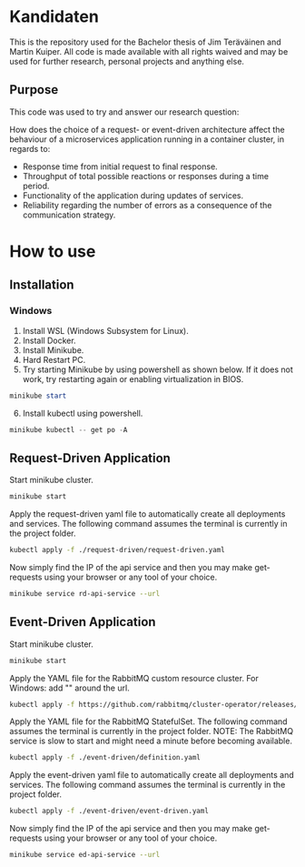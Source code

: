 # Kandidaten
This is the repository used for the Bachelor thesis of Jim Teräväinen and Martin Kuiper. All code is made available with all rights waived and may be used for further research, personal projects and anything else.

## Purpose
This code was used to try and answer our research question:

How does the choice of a request- or event-driven architecture affect the behaviour of a microservices application running in a container cluster, in regards to:
* Response time from initial request to final response.
* Throughput of total possible reactions or responses during a time period.
* Functionality of the application during updates of services.
* Reliability regarding the number of errors as a consequence of the communication strategy.

# How to use
## Installation
### Windows
1. Install WSL (Windows Subsystem for Linux).
2. Install Docker.
3. Install Minikube.
4. Hard Restart PC.
5. Try starting Minikube by using powershell as shown below. If it does not work, try restarting again or enabling virtualization in BIOS.
```powershell
minikube start
```
6. Install kubectl using powershell.
```powershell
minikube kubectl -- get po -A
```
## Request-Driven Application
Start minikube cluster.
```bash
minikube start
```
Apply the request-driven yaml file to automatically create all deployments and services. The following command assumes the terminal is currently in the project folder.
```bash
kubectl apply -f ./request-driven/request-driven.yaml
```
Now simply find the IP of the api service and then you may make get-requests using your browser or any tool of your choice.
```bash
minikube service rd-api-service --url
```
## Event-Driven Application
Start minikube cluster.
```bash
minikube start
```
Apply the YAML file for the RabbitMQ custom resource cluster. For Windows: add "" around the url.
```bash
kubectl apply -f https://github.com/rabbitmq/cluster-operator/releases/latest/download/cluster-operator.yml
```
Apply the YAML file for the RabbitMQ StatefulSet. The following command assumes the terminal is currently in the project folder. NOTE: The RabbitMQ service is slow to start and might need a minute before becoming available.
```bash
kubectl apply -f ./event-driven/definition.yaml
```
Apply the event-driven yaml file to automatically create all deployments and services. The following command assumes the terminal is currently in the project folder.
```bash
kubectl apply -f ./event-driven/event-driven.yaml
```
Now simply find the IP of the api service and then you may make get-requests using your browser or any tool of your choice.
```bash
minikube service ed-api-service --url
```